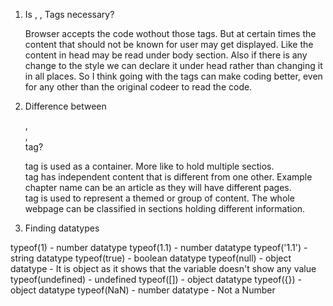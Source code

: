 1. Is <head>, <body>, <html> Tags necessary?
	
	Browser accepts the code wothout those tags. But at certain times the content that should not be known for user may get displayed.
	Like the content in head may be read under body section. Also if there is any change to the style we can declare it under head rather than changing it in all places.
	So I think going with the tags can make coding better, even for any other than the original codeer to read the code.

2. Difference between <div>, <article>, <section> tag?

	<div> tag is used as a container. More like to hold multiple sectios.
	<article> tag has independent content that is different from one other. Example chapter name can be an article as they will have different pages.
	<section> tag is used to represent a themed or group of content. The whole webpage can be classified in sections holding different information.

3. Finding datatypes

typeof(1) - number datatype
typeof(1.1) - number datatype
typeof('1.1') - string datatype
typeof(true) - boolean datatype
typeof(null) - object datatype - It is object as it shows that the variable doesn't show any value
typeof(undefined) - undefined
typeof([]) - object datatype
typeof({}) - object datatype
typeof(NaN) - number datatype - Not a Number
